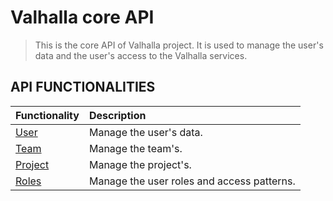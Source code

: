 # Valhalla core API 

> This is the core API of Valhalla project. It is used to manage the user's data and the user's access to the Valhalla services.

##  API FUNCTIONALITIES

| Functionality | Description |
|:---|:---|
|[User](./01.%20User.md) | Manage the user's data. |
|[Team](./02.%20Team.md) | Manage the team's. |
|[Project](./03.%20Project.md) | Manage the project's. |
|[Roles](./04.%20Roles.md) | Manage the user roles and access patterns. |